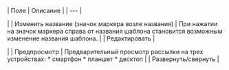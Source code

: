 | Поле | Описание |
| --- |

|
| Изменить название (значок маркера возле названия) | При нажатии на значок маркера справа от названия шаблона становится возможным изменение названия шаблона. |
| Редактировать |

|
| Предпросмотр | Предварительный просмотр рассылки на трех устройствах:  * смартфон * планшет * десктоп |
| Развернуть/свернуть |